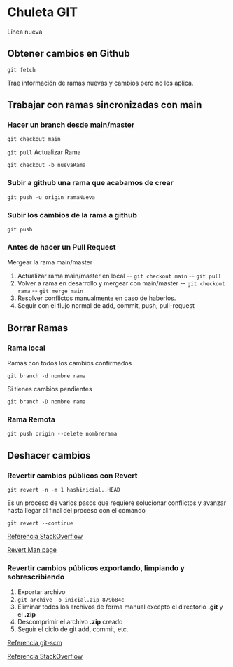 # Chuleta GIT

Línea nueva

## Obtener cambios en Github
`git fetch` 

Trae información de ramas nuevas y cambios pero no los aplica.

## Trabajar con ramas sincronizadas con main
### Hacer un branch desde main/master
`git checkout main`

`git pull` Actualizar Rama

`git checkout -b nuevaRama`

### Subir a github una rama que acabamos de crear
`git push -u origin ramaNueva`

### Subir los cambios de la rama a github
 `git push`

### Antes de hacer un Pull Request
Mergear la rama main/master
1. Actualizar rama main/master en local 
-- `git checkout main`
-- `git pull`
2. Volver a rama en desarrollo y mergear con main/master
-- `git checkout rama`
-- `git merge main`
3. Resolver conflictos manualmente en caso de haberlos.
4. Seguir con el flujo normal de add, commit, push, pull-request
 
## Borrar Ramas
### Rama local
Ramas con todos los cambios confirmados

`git branch -d nombre rama`

Si tienes cambios pendientes

`git branch -D nombre rama`

### Rama Remota
`git push origin --delete nombrerama`
## Deshacer cambios
### Revertir cambios públicos con Revert
`git revert -n -m 1 hashinicial..HEAD`

Es un proceso de varios pasos que requiere solucionar conflictos y avanzar hasta llegar al final del proceso con el comando

`git revert --continue`

[Referencia StackOverflow](https://stackoverflow.com/questions/4114095/how-do-i-revert-a-git-repository-to-a-previous-commit)

[Revert Man page](http://schacon.github.io/git/git-revert.html)
### Revertir cambios públicos exportando, limpiando y sobrescribiendo
1. Exportar archivo
2. `git archive -o inicial.zip 879b84c`
3. Eliminar todos los archivos de forma manual excepto el directorio **.git** y el **.zip**
4. Descomprimir el archivo **.zip** creado
5. Seguir el ciclo de git add, commit, etc.

[Referencia git-scm](https://git-scm.com/docs/git-archive)

[Referencia StackOverflow](https://stackoverflow.com/questions/160608/do-a-git-export-like-svn-export)



